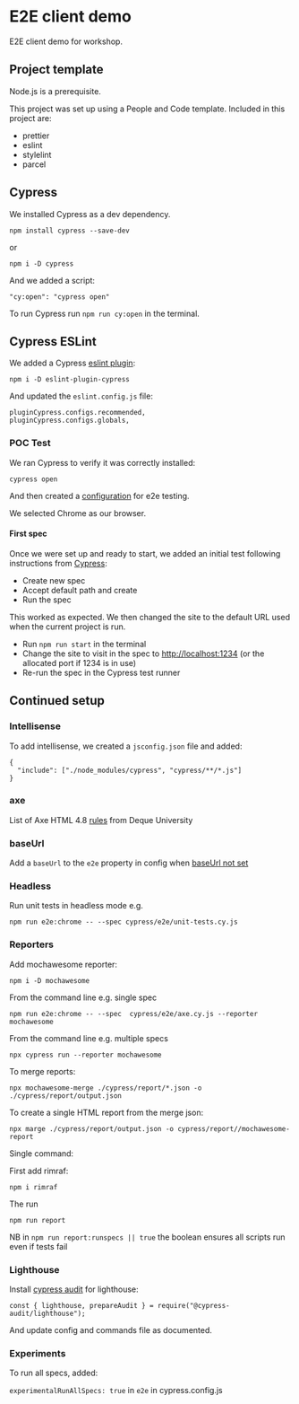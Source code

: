 # E2E client demo

E2E client demo for workshop.

## Project template

Node.js is a prerequisite.

This project was set up using a People and Code template. Included in this project are:

- prettier
- eslint
- stylelint
- parcel

## Cypress

We installed Cypress as a dev dependency.

`npm install cypress --save-dev`

or

`npm i -D cypress`

And we added a script:

`"cy:open": "cypress open"`

To run Cypress run `npm run cy:open` in the terminal.

## Cypress ESLint

We added a Cypress [eslint plugin](https://github.com/cypress-io/eslint-plugin-cypress):

`npm i -D eslint-plugin-cypress`

And updated the `eslint.config.js` file:

```node
pluginCypress.configs.recommended,
pluginCypress.configs.globals,
```

### POC Test

We ran Cypress to verify it was correctly installed:

`cypress open`

And then created a [configuration](https://docs.cypress.io/app/get-started/open-the-app) for e2e testing.

We selected Chrome as our browser.

#### First spec

Once we were set up and ready to start, we added an initial test following instructions from [Cypress](https://docs.cypress.io/app/end-to-end-testing/writing-your-first-end-to-end-test):

- Create new spec
- Accept default path and create
- Run the spec

This worked as expected. We then changed the site to the default URL used when the current project is run.

- Run `npm run start` in the terminal
- Change the site to visit in the spec to <http://localhost:1234> (or the allocated port if 1234 is in use)
- Re-run the spec in the Cypress test runner

## Continued setup

### Intellisense

To add intellisense, we created a `jsconfig.json` file and added:

```node
{
  "include": ["./node_modules/cypress", "cypress/**/*.js"]
}
```

### axe

List of Axe HTML 4.8 [rules](https://dequeuniversity.com/rules/axe/4.8) from Deque University

### baseUrl

Add a `baseUrl` to the `e2e` property in config when [baseUrl not set](https://docs.cypress.io/app/references/configuration#baseUrl-is-not-set)

### Headless

Run unit tests in headless mode e.g.

`npm run e2e:chrome -- --spec cypress/e2e/unit-tests.cy.js`

### Reporters

Add mochawesome reporter:

`npm i -D mochawesome`

From the command line e.g. single spec

`npm run e2e:chrome -- --spec  cypress/e2e/axe.cy.js --reporter mochawesome`

From the command line e.g. multiple specs

`npx cypress run --reporter mochawesome`

To merge reports:

`npx mochawesome-merge ./cypress/report/*.json -o ./cypress/report/output.json`

To create a single HTML report from the merge json:

`npx marge ./cypress/report/output.json -o cypress/report//mochawesome-report`

Single command:

First add rimraf:

`npm i rimraf`

The run

`npm run report`

NB in `npm run report:runspecs || true` the boolean ensures all scripts run even if tests fail

### Lighthouse

Install [cypress audit](https://github.com/mfrachet/cypress-audit) for lighthouse:

`const { lighthouse, prepareAudit } = require("@cypress-audit/lighthouse");`

And update config and commands file as documented.

### Experiments

To run all specs, added:

`experimentalRunAllSpecs: true` in `e2e` in cypress.config.js
